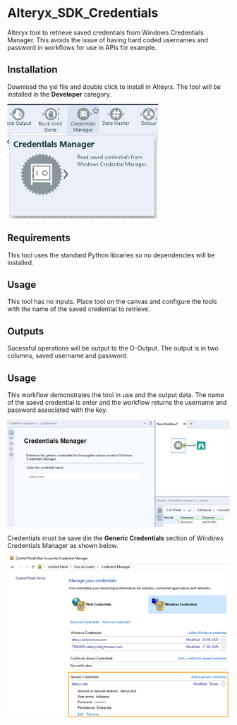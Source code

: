 # Alteryx_SDK_Credentials
Alteryx tool to retrieve saved credentials from Windows Credentials Manager. This avoids the issue of having hard coded usernames and password in workflows for use in APIs for example.

## Installation
Download the yxi file and double click to install in Alteyrx. The tool will be installed in the __Developer__ category.

![alt text](https://github.com/bobpeers/Alteryx_SDK_Credentials/blob/master/images/Credentials_toolbar.png "Alteryx Developer Category")

## Requirements

This tool uses the standard Python libraries so no dependencies will be installed.

## Usage
This tool has no inputs. Place tool on the canvas and configure the tools with the name of the saved credential to retrieve.

## Outputs
Sucessful operations will be output to the O-Output. The output is in two columns, saved username and password.

## Usage
This workflow demonstrates the tool in use and the output data. The name of the saevd credential is enter and the workflow returns the username and password associated with the key.

![alt text](https://github.com/bobpeers/Alteryx_SDK_Credentials/blob/master/images/Credentials_workflow.png "Credentials Workflow")

Credentials must be save din the __Generic Credentials__ section of Windows Credentials Manager as shown below.

![alt text](https://github.com/bobpeers/Alteryx_SDK_Credentials/blob/master/images/Credential_Manager.png "Windows Credential Manager")
